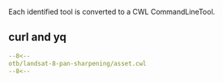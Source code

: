 
Each identified tool is converted to a CWL CommandLineTool.

## curl and yq

```yaml 
--8<--
otb/landsat-8-pan-sharpening/asset.cwl
--8<--
```
